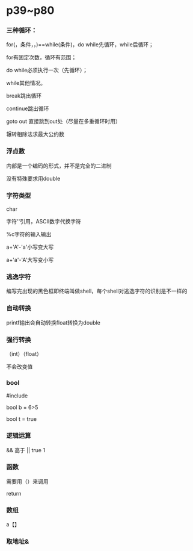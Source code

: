# p39~p80



### 三种循环：

for(，条件，，)==while(条件)，do while先循环，while后循环；

for有固定次数，循环有范围；

do while必须执行一次（先循环）；

while其他情况。



break跳出循环

continue跳出循环

goto out 直接跳到out处（尽量在多重循环时用）



辗转相除法求最大公约数

### 浮点数

内部是一个编码的形式，并不是完全的二进制

没有特殊要求用double

### 字符类型

char

字符''引用，ASCII数字代换字符

%c字符的输入输出

a+'A'-'a'小写变大写

a+'a'-'A'大写变小写

### 逃逸字符

编写完出现的黑色框即终端叫做shell，每个shell对逃逸字符的识别是不一样的

###  自动转换

printf输出会自动转换float转换为double

### 强行转换

（int）（float）

不会改变值

### bool

#include<stdbool>

bool b = 6>5

bool t = true

### 逻辑运算

&&   高于 || true 1

### 函数

需要用（）来调用

 return 

### 数组

a【】

### 取地址&